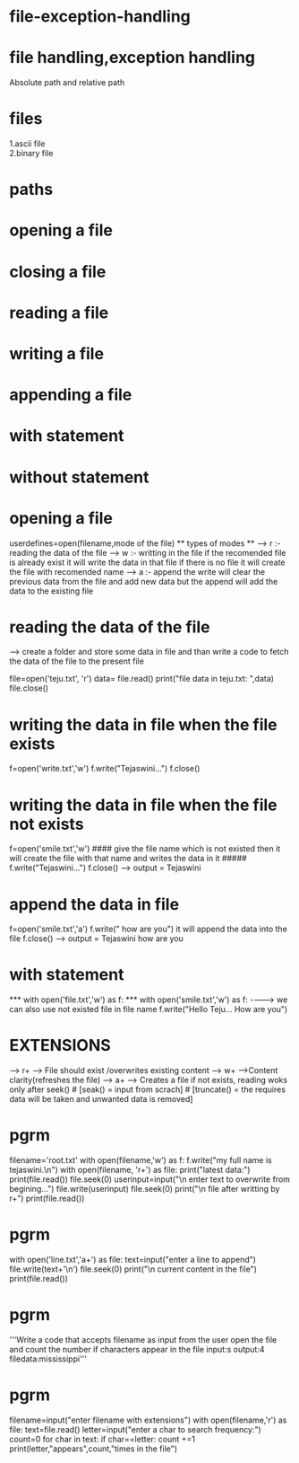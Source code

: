 # file-exception-handling
# file handling,exception handling
   Absolute path and relative path

# files
   1.ascii file  
   2.binary file
# paths
# opening a file
# closing a file
# reading a file
# writing a file
# appending a file
# with statement
# without statement


# opening a file 
userdefines=open(filename,mode of the file)
** types of modes **
--> r :- reading the data of the file
--> w :- writting in the file
      if the recomended file is already exist it will write the data in that file if there is no file it will create the file with recomended name
--> a :- append
      the write will clear the previous data from the file and add new data but the append will add the data to the existing file


# reading the data of the file
--> create a folder and store some data in file and than write a code to fetch the data of the file to the present file

file=open('teju.txt', 'r')
data= file.read()
print("file data in teju.txt: ",data)
file.close()

# writing the data in file when the file exists
f=open('write.txt','w')
f.write("Tejaswini...")
f.close()

# writing the data in file when the file not exists
f=open('smile.txt','w') #### give the file name which is not existed then it will create the file with that name and writes the data in it #####
f.write("Tejaswini...")
f.close()
--> output = Tejaswini

# append the data in file
f=open('smile.txt','a')
f.write(" how are you") it will append the data into the file 
f.close()
--> output = Tejaswini how are you

# with statement
*** with open('file.txt','w') as f: ***
with open('smile.txt','w') as f:  ----> we can also use not existed file in file name
    f.write("Hello Teju... How are you")




# EXTENSIONS
--> r+ --> File should exist /overwrites existing content
--> w+ -->Content clarity(refreshes the file)
--> a+ --> Creates a file if not exists, reading woks only after seek()  # [seak() = input from scrach]
                                                                         # [truncate() = the requires data will be taken and unwanted data is removed]



# pgrm
filename='root.txt'
with open(filename,'w') as f:
    f.write("my full name is tejaswini.\n")
with open(filename, 'r+') as file:
    print("latest data:")
    print(file.read())
    file.seek(0)
    userinput=input("\n enter text to overwrite from begining...")
    file.write(userinput)
    file.seek(0)
    print("\n file after writting by r+")
    print(file.read())

# pgrm
with open('line.txt','a+') as file:
    text=input("enter a line to append")
    file.write(text+'\n')
    file.seek(0)
    print("\n current content in the file")
    print(file.read())
# pgrm
'''Write a code that accepts filename as input from the user open the file and count the number if characters appear in the file
   input:s
   output:4
   filedata:mississippi'''
# pgrm
filename=input("enter filename with extensions")
with open(filename,'r') as file:
    text=file.read()
    letter=input("enter a char to search frequency:")
    count=0
    for char in text:
        if char==letter:
            count +=1
print(letter,"appears",count,"times in the file")
